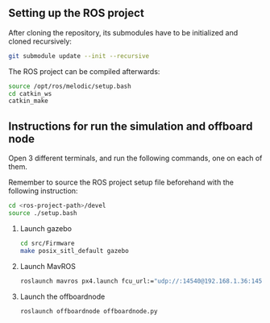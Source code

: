 
## Setting up the ROS project

After cloning the repository, its submodules have to be initialized and cloned
recursively:

```bash
git submodule update --init --recursive
```

The ROS project can be compiled afterwards:

```bash
source /opt/ros/melodic/setup.bash
cd catkin_ws
catkin_make
```


## Instructions for run the simulation and offboard node

Open 3 different terminals, and run the following commands, one on each of them.

Remember to source the ROS project setup file beforehand with the following
instruction:


```bash
cd <ros-project-path>/devel
source ./setup.bash
```

1. Launch gazebo

    ```bash
    cd src/Firmware
    make posix_sitl_default gazebo
    ```

2. Launch MavROS

    ```bash
    roslaunch mavros px4.launch fcu_url:="udp://:14540@192.168.1.36:14557"
    ```
3. Launch the offboardnode

    ```bash
    roslaunch offboardnode offboardnode.py
    ```